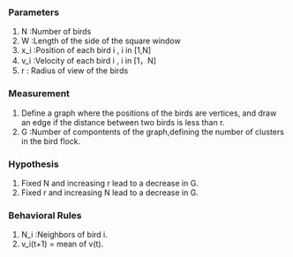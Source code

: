 ### Parameters
1.  N :Number of birds
2.  W :Length of the side of the square window
3.  x_i :Position of each bird i , i in [1,N]
4.  v_i :Velocity of each bird i , i in [1，N]
5.  r : Radius of view of the birds
 




### Measurement
1. Define a graph where the positions of the birds are vertices, and draw an edge if the distance between two birds is less than r.
2. G :Number of compontents of the graph,defining the number of clusters in the bird flock.




### Hypothesis
1. Fixed N and increasing r lead to a decrease in G.
2. Fixed r and increasing N lead to a decrease in G.



### Behavioral Rules
1. N_i :Neighbors of bird i.
2. v_i(t+1) = mean of v(t). 




